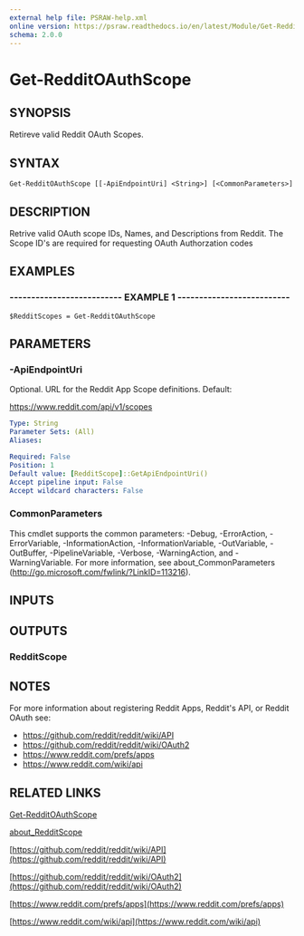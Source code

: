 ```yaml
---
external help file: PSRAW-help.xml
online version: https://psraw.readthedocs.io/en/latest/Module/Get-RedditOAuthScope
schema: 2.0.0
---
```


# Get-RedditOAuthScope

## SYNOPSIS
Retireve valid Reddit OAuth Scopes.

## SYNTAX

```
Get-RedditOAuthScope [[-ApiEndpointUri] <String>] [<CommonParameters>]
```

## DESCRIPTION
Retrive valid OAuth scope IDs, Names, and Descriptions from Reddit. The Scope ID's are required for requesting OAuth Authorzation codes

## EXAMPLES

### -------------------------- EXAMPLE 1 --------------------------
```
$RedditScopes = Get-RedditOAuthScope
```

## PARAMETERS

### -ApiEndpointUri
Optional.
URL for the Reddit App Scope definitions.
Default:

https://www.reddit.com/api/v1/scopes

```yaml
Type: String
Parameter Sets: (All)
Aliases: 

Required: False
Position: 1
Default value: [RedditScope]::GetApiEndpointUri()
Accept pipeline input: False
Accept wildcard characters: False
```

### CommonParameters
This cmdlet supports the common parameters: -Debug, -ErrorAction, -ErrorVariable, -InformationAction, -InformationVariable, -OutVariable, -OutBuffer, -PipelineVariable, -Verbose, -WarningAction, and -WarningVariable. For more information, see about_CommonParameters (http://go.microsoft.com/fwlink/?LinkID=113216).

## INPUTS

## OUTPUTS

### RedditScope

## NOTES
For more information about registering Reddit Apps, Reddit's API, or Reddit OAuth see:

* https://github.com/reddit/reddit/wiki/API
* https://github.com/reddit/reddit/wiki/OAuth2
* https://www.reddit.com/prefs/apps
* https://www.reddit.com/wiki/api

## RELATED LINKS

[Get-RedditOAuthScope](https://psraw.readthedocs.io/en/latest/Module/Get-RedditOAuthScope)

[about_RedditScope](https://psraw.readthedocs.io/en/latest/Module/about_RedditScope)

[https://github.com/reddit/reddit/wiki/API](https://github.com/reddit/reddit/wiki/API)

[https://github.com/reddit/reddit/wiki/OAuth2](https://github.com/reddit/reddit/wiki/OAuth2)

[https://www.reddit.com/prefs/apps](https://www.reddit.com/prefs/apps)

[https://www.reddit.com/wiki/api](https://www.reddit.com/wiki/api)

